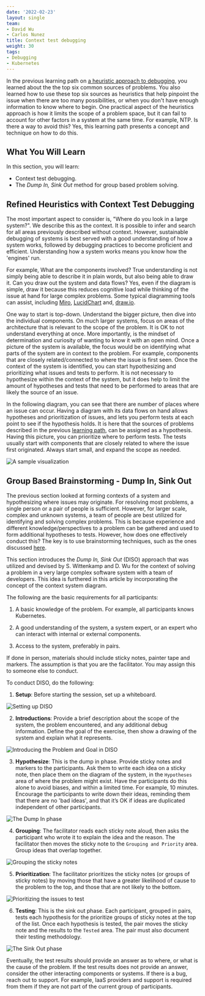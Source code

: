 ```yaml
---
date: '2022-02-23'
layout: single
team:
- David Wu
- Carlos Nunez
title: Context test debugging
weight: 30
tags:
- Debugging
- Kubernetes
---
```


In the previous learning path on [a heuristic approach to
debugging](../a-heuristic-approach-to-debugging), you learned about the
the top six common sources of problems. You also learned how to use
these top six sources as heuristics that help pinpoint the issue when there are
too many possibilities, or when you don't have enough information to know where to begin.
One practical aspect of the heuristics approach is how it limits the scope of
a problem space, but it can fail to account for other factors in a system at the same
time. For example, NTP. Is there a way to avoid this? Yes, this learning path presents a concept and
technique on how to do this. 
 
## What You Will Learn
 
In this section, you will learn:
- Context test debugging.
- The *Dump In, Sink Out* method for group based problem solving.
 
## Refined Heuristics with Context Test Debugging
 
The most important aspect to consider is, "Where do you look in a large system?".
We describe this as the context. It is possible to infer and search for all areas previously described
without context. However, sustainable debugging of systems is best served with a good
understanding of how a system works, followed by debugging practices to become
proficient and efficient. Understanding how a system works means you know 
how the 'engines' run. 

For example, What are the components involved? True understanding 
is not simply being able to describe it in plain words, but also being able
to draw it. Can you draw out the system and data flows? Yes, even if the diagram is simple, draw
it because this reduces cognitive load while thinking of the issue at hand for
large complex problems. Some typical diagramming tools can assist, including
[Miro](https://miro.com), [LucidChart](https://www.lucidchart.com) and,
[draw.io](https://app.diagrams.net). 
 
One way to start is top-down. Understand the bigger picture, then dive
into the individual components. On much larger systems, focus on areas of the
architecture that is relevant to the scope of the problem. It is OK to not
understand everything at once. More importantly, is the mindset of determination
and curiosity of wanting to know it with an open mind. Once a picture of the
system is available, the focus would be on identifying what parts of the system
are in context to the problem. For example, components that are closely
related/connected to where the issue is first seen. Once the context of the
system is identified, you can start hypothesizing and prioritizing what issues
and tests to perform. It is not necessary to hypothesize within the context of
the system, but it does help to limit the amount of hypotheses and tests that
need to be performed to areas that are likely the source of an issue.
 
In the following diagram, you can see that there are number of places where
an issue can occur. Having a diagram with its data flows on hand allows
hypotheses and prioritization of issues, and lets you perform tests at each
point to see if the hypothesis holds. It is here that the sources of problems
described in the previous [learning path](../a-heuristic-approach-to-debugging),
can be assigned as a hypothesis. Having this picture, you can
prioritize where to perform tests. The tests usually start with components that are
closely related to where the issue first originated. Always start small, and expand
the scope as needed.
 
![A sample visualization](/learningpaths/effective-efficient-kubernetes-debugging/images/debugging-kubernetes-visualization.png)
 
## Group Based Brainstorming - Dump In, Sink Out
 
The previous section looked at forming contexts of a system and hypothesizing where
issues may originate. For resolving most problems, a single person or 
a pair of people is sufficient. However, for larger scale, complex
and unknown systems, a team of people are best utilized for identifying and solving complex
problems. This is because experience and different knowledge/perspectives to a
problem can be gathered and used to form additional hypotheses to tests.
However, how does one effectively conduct this?  The key is to use
brainstorming techniques, such as the ones discussed
[here](https://www.mindtools.com/brainstm.html). 
 
This section introduces the *Dump In, Sink Out* (DISO) approach that was utilized
and devised by S. Wittenkamp and D. Wu for the context of solving a problem in a
very large complex software system with a team of developers. This idea is furthered in this
article by incorporating the concept of the context system diagram.
 
The following are the basic requirements for all participants:
 
1. A basic knowledge of the problem. For example, all participants knows
Kubernetes.
 
2. A good understanding of the system, a system expert, or an expert who can
interact with internal or external components.
 
3. Access to the system, preferably in pairs.
 
If done in person, materials should include sticky notes, painter tape and
markers. The assumption is that you are the facilitator. You may assign this
to someone else to conduct.
 
To conduct DISO, do the following:
 
1. **Setup**: Before starting the session, set up a whiteboard.
 
  ![Setting up DISO](/learningpaths/effective-efficient-kubernetes-debugging/images/debugging-kubernetes-dands-setup.png#center)
 
2. **Introductions**: Provide a brief description about the scope of
the system, the problem encountered, and any additional
debug information. Define the goal of the exercise, then show a drawing of
the system and explain what it represents.
 
  ![Introducing the Problem and Goal in DISO](/learningpaths/effective-efficient-kubernetes-debugging/images/debugging-kubernetes-dands-introduction.png#center)
 
3. **Hypothesize**: This is the dump in phase. Provide sticky notes and markers
to the participants. Ask them to write each idea on a
sticky note, then place them on the diagram of the system, in the
`Hypotheses` area of where the problem might exist. Have the participants do
this alone to avoid biases, and within a limited time. For example, 10 minutes.
Encourage the participants to write down their ideas, reminding them that there
are no 'bad ideas', and that it’s OK if ideas are duplicated independent of other participants.
 
  ![The Dump In phase](/learningpaths/effective-efficient-kubernetes-debugging/images/debugging-kubernetes-dands-hypothesis.png#center)
 
4. **Grouping**: The facilitator reads each sticky note aloud, then asks the
participant who wrote it to explain the idea and the reason. The facilitator
then moves the sticky note to the `Grouping and Priority` area. Group ideas that overlap
together.
 
  ![Grouping the sticky notes](/learningpaths/effective-efficient-kubernetes-debugging/images/debugging-kubernetes-dands-group.png#center)
 
5. **Prioritization**: The facilitator prioritizes the sticky
notes (or groups of sticky notes) by moving those that have a greater likelihood
of cause to the problem to the top, and those that are not likely to the bottom.
 
  ![Prioritizing the issues to test](/learningpaths/effective-efficient-kubernetes-debugging/images/debugging-kubernetes-dands-prioritize.png#center)
 
6. **Testing**: This is the sink out phase.  Each participant, grouped in
pairs, tests each hypothesis for the prioritize groups of sticky notes at the top of
the list. Once each hypothesis is tested, the pair moves the sticky note and the results
to the `Tested` area. The pair must also document their testing methodology.
 
  ![The Sink Out phase](/learningpaths/effective-efficient-kubernetes-debugging/images/debugging-kubernetes-dands-testing.png#center)
 
  Eventually, the test results should provide an answer as to where, or what is the
cause of the problem. If the test results does not provide an answer, consider the other
interacting components or systems. If there is a bug, reach out to support.
For example, IaaS providers and support is required from them if they
are not part of the current group of participants.
 